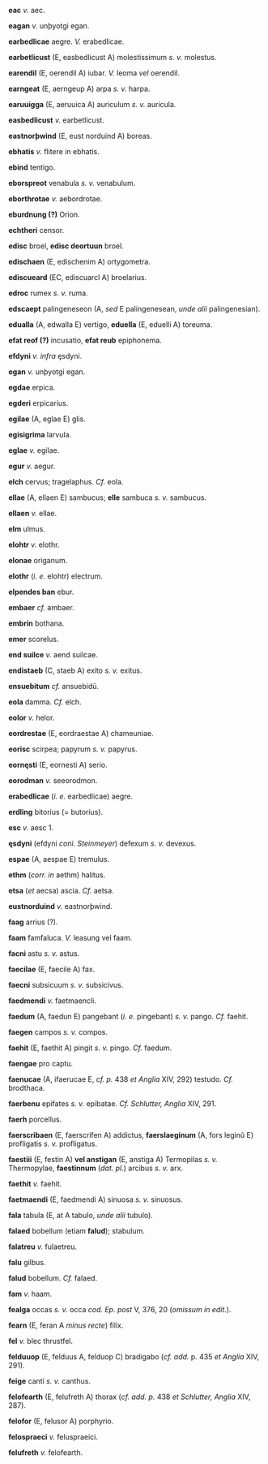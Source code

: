 **eac** *v.* aec.

**eagan** *v.* unþyotgi egan.

**earbedlicae** aegre. *V.* erabedlicae.

**earbetlicust** (E, easbedlicust A) molestissimum *s. v.* molestus.

**earendil** (E, oerendil A) iubar. *V.* leoma *vel* oerendil.

**earngeat** (E, aerngeup A) arpa *s. v.* harpa.

**earuuigga** (E, aeruuica A) auriculum *s. v.* auricula.

**easbedlicust** *v.* earbetlicust.

**eastnorþwind** (E, eust norduind A) boreas.

**ebhatis** *v.* flitere in ebhatis.

**ebind** tentigo.

**eborspreot** venabula *s. v.* venabulum.

**eborthrotae** *v.* aebordrotae.

**eburdnung (?)** Orion.

**echtheri** censor.

**edisc** broel, **edisc deortuun** broel.

**edischaen** (E, edischenim A) ortygometra.

**ediscueard** (EC, ediscuarcl A) broelarius.

**edroc** rumex *s. v.* ruma.

**edscaept** palingeneseon (A, *sed* E palingenesean, *unde alii*
palingenesian).

**edualla** (A, edwalla E) vertigo, **eduella** (E, eduelli A) toreuma.

**efat reof (?)** incusatio, **efat reub** epiphonema.

**efdyni** *v. infra* ęsdyni.

**egan** *v.* unþyotgi egan.

**egdae** erpica.

**egderi** erpicarius.

**egilae** (A, eglae E) glis.

**egisigrima** larvula.

**eglae** *v.* egilae.

**egur** *v.* aegur.

**elch** cervus; tragelaphus. *Cf.* eola.

**ellae** (A, ellaen E) sambucus; **elle** sambuca *s. v.* sambucus.

**ellaen** *v.* ellae.

**elm** ulmus.

**elohtr** *v.* elothr.

**elonae** origanum.

**elothr** (*i. e.* elohtr) electrum.

**elpendes ban** ebur.

**embaer** *cf.* ambaer.

**embrin** bothana.

**emer** scorelus.

**end suilce** *v.* aend suilcae.

**endistaeb** (C, staeb A) exito *s. v.* exitus.

**ensuebitum** *cf.* ansuebidū.

**eola** damma. *Cf.* elch.

**eolor** *v.* helor.

**eordrestae** (E, eordraestae A) chameuniae.

**eorisc** scirpea; papyrum *s. v.* papyrus.

**eornęsti** (E, eornesti A) serio.

**eorodman** *v.* seeorodmon.

**erabedlicae** (*i. e.* earbedlicae) aegre.

**erdling** bitorius (= butorius).

**esc** *v.* aesc 1.

**ęsdyni** (efdyni *coni. Steinmeyer*) defexum *s. v.* devexus.

**espae** (A, aespae E) tremulus.

**ethm** (*corr. in* aethm) halitus.

**etsa** (*et* aecsa) ascia. *Cf.* aetsa.

**eustnorduind** *v.* eastnorþwind.

**faag** arrius (?).

**faam** famfaluca. *V.* leasung vel faam.

**facni** astu *s. v.* astus.

**faecilae** (E, faecile A) fax.

**faecni** subsicuum *s. v.* subsicivus.

**faedmendi** *v.* faetmaencli.

**faedum** (A, faedun E) pangebant (*i. e.* pingebant) *s. v.* pango.
*Cf.* faehit.

**faegen** campos *s. v.* compos.

**faehit** (E, faethit A) pingit *s. v.* pingo. *Cf.* faedum.

**faengae** pro captu.

**faenucae** (A, ifaerucae E, *cf. p.* 438 *et Anglia* XIV, 292)
testudo. *Cf.* brodthaca.

**faerbenu** epifates *s. v.* epibatae. *Cf. Schlutter, Anglia* XIV,
291.

**faerh** porcellus.

**faerscribaen** (E, faerscrifen A) addictus, **faerslaeginum** (A, fors
leginũ E) profligatis *s. v.* profligatus.

**faestiii** (E, festin A) **vel anstigan** (E, anstiga A) Termopilas
*s. v.* Thermopylae, **faestinnum** (*dat. pl.*) arcibus *s. v.* arx.

**faethit** *v.* faehit.

**faetmaendi** (E, faedmendi A) sinuosa *s. v.* sinuosus.

**fala** tabula (E, at A tabuIo, *unde alii* tubulo).

**falaed** bobellum (etiam **falud**); stabulum.

**falatreu** *v.* fulaetreu.

**falu** gilbus.

**falud** bobellum. *Cf.* falaed.

**fam** *v.* haam.

**fealga** occas *s. v.* occa *cod. Ep. post* V, 376, 20 (*omissum in
edit.*).

**fearn** (E, feran A *minus recte*) filix.

**fel** *v.* blec thrustfel.

**felduuop** (E, felduus A, felduop C) bradigabo (*cf. add.* p. 435 *et
Anglia* XIV, 291).

**feige** canti *s. v.* canthus.

**felofearth** (E, felufreth A) thorax (*cf.* *add. p.* 438 *et Schlutter,
Anglia* XIV, 287).

**felofor** (E, felusor A) porphyrio.

**felospraeci** *v.* feluspraeici.

**felufreth** *v.* felofearth.
